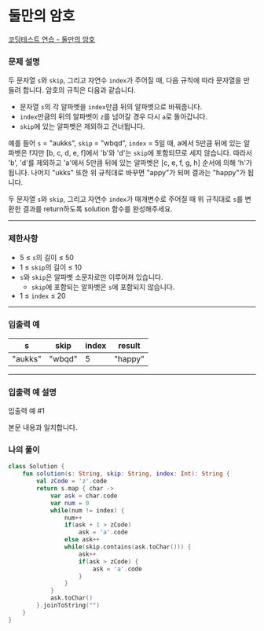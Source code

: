 # 둘만의 암호

[코딩테스트 연습 - 둘만의 암호](https://school.programmers.co.kr/learn/courses/30/lessons/155652)

### **문제 설명**

두 문자열 `s`와 `skip`, 그리고 자연수 `index`가 주어질 때, 다음 규칙에 따라 문자열을 만들려 합니다. 암호의 규칙은 다음과 같습니다.

- 문자열 `s`의 각 알파벳을 `index`만큼 뒤의 알파벳으로 바꿔줍니다.
- `index`만큼의 뒤의 알파벳이 `z`를 넘어갈 경우 다시 `a`로 돌아갑니다.
- `skip`에 있는 알파벳은 제외하고 건너뜁니다.

예를 들어 `s` = "aukks", `skip` = "wbqd", `index` = 5일 때, a에서 5만큼 뒤에 있는 알파벳은 f지만 [b, c, d, e, f]에서 'b'와 'd'는 `skip`에 포함되므로 세지 않습니다. 따라서 'b', 'd'를 제외하고 'a'에서 5만큼 뒤에 있는 알파벳은 [c, e, f, g, h] 순서에 의해 'h'가 됩니다. 나머지 "ukks" 또한 위 규칙대로 바꾸면 "appy"가 되며 결과는 "happy"가 됩니다.

두 문자열 `s`와 `skip`, 그리고 자연수 `index`가 매개변수로 주어질 때 위 규칙대로 `s`를 변환한 결과를 return하도록 solution 함수를 완성해주세요.

---

### 제한사항

- 5 ≤ `s`의 길이 ≤ 50
- 1 ≤ `skip`의 길이 ≤ 10
- `s`와 `skip`은 알파벳 소문자로만 이루어져 있습니다.
    - `skip`에 포함되는 알파벳은 `s`에 포함되지 않습니다.
- 1 ≤ `index` ≤ 20

---

### 입출력 예

| s | skip | index | result |
| --- | --- | --- | --- |
| "aukks" | "wbqd" | 5 | "happy" |

---

### 입출력 예 설명

입출력 예 #1

본문 내용과 일치합니다.

### 나의 풀이

```kotlin
class Solution {
    fun solution(s: String, skip: String, index: Int): String {
        val zCode = 'z'.code
        return s.map { char ->
            var ask = char.code
            var num = 0
            while(num != index) {
                num++
                if(ask + 1 > zCode)
                    ask = 'a'.code
                else ask++
                while(skip.contains(ask.toChar())) {
                    ask++
                    if(ask > zCode) {
                        ask = 'a'.code
                    }
                }
            }
            ask.toChar()
        }.joinToString("")
    }
}
```